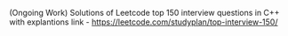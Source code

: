 (Ongoing Work)
Solutions of Leetcode top 150 interview questions in C++ with explantions
link - https://leetcode.com/studyplan/top-interview-150/
